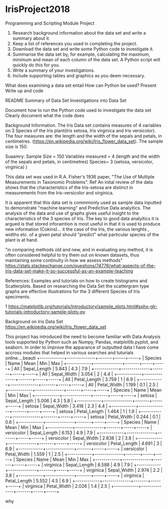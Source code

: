 




# IrisProject2018
Programming and Scripting Module Project

1. Research background information about the data set and write a summary about it.
2. Keep a list of references you used in completing the project.
3. Download the data set and write some Python code to investigate it.
4. Summarise the data set by, for example, calculating the maximum, minimum and mean of each column of the data set.
  A Python script will quickly do this for you.
5. Write a summary of your investigations. 
6. Include supporting tables and graphics as you deem necessary.

What does examining a data set entail
How can Python be used?
Present Write up and code


README
Summary of Data Set
Investigations into Data Set

Document how to run the Python code used to investigate the data set
Clearly document what the code does

Background Information.
The Iris Data set contains measures of 4 variables on 3 Species of the Iris plant(Iris setosa, Iris virginica and Iris versicolor). The four measures are: the length and the width of the sepals and petals, in centimetres. (https://en.wikipedia.org/wiki/Iris_flower_data_set). The sample size is 150.

Suaamry:
Sample Size = 150
Variables measured = 4 (length and the width of the sepals and petals, in centimetres)
Species= 3  (setosa, versicolor, virginica)
)

This data set was used in R.A. Fisher's 1936 paper, "The Use of Multiple Measurements in Taxonomic Problems". Ref
An inital review of the data shows that the characteristics of the Iris-setosa are distinct in measurements from the Iris-versicolor and virginica.

It is apparent that this data set is commmonly used as sample data inputted to demonstrate "machine learning" and Predictive Data analyitics.
The analysis of the data and use of graphs gives useful insight to the characteristics of the 3 species of Iris. The key to good data analyitics it is argued is that stored inforamtion is most useful in that it is used to produce new information (Cokins)... it the case of the Iris, the various lenghts , widths etc. of a given petal should "predict" what particular species of the plant is at hand.

"in comparing methods old and new, and in evaluating any method, it is often considered helpful to try them out on known datasets, thus maintaining some continuity in how we assess methods"
https://stats.stackexchange.com/questions/74776/what-aspects-of-the-iris-data-set-make-it-so-successful-as-an-example-teaching

References:
Examples and tutorials on how to create histograms and Scatterplots. Based on researching the Data Set the scattergram type graphs are effective illustrations for the 3 different Species of Iris speciments.


1 https://matplotlib.org/tutorials/introductory/sample_plots.html#sphx-glr-tutorials-introductory-sample-plots-py

Background on Iris Data Set
https://en.wikipedia.org/wiki/Iris_flower_data_set

This project has introduced the need to become familiar with Data Analysis tools supported by Python such as Numpy, Pandas,
matplotlib.pyplot, and seaborn. In order to improve the apparance of outputted data I have come accross modules that helped in various searches and tuturials online....beauti
+------------+--------------+-------+-----+-----+
|  Species   |     Name     | Mean  | Min | Max |
+------------+--------------+-------+-----+-----+
| All        | Sepal_Length | 5.843 | 4.3 | 7.9 |
+------------+--------------+-------+-----+-----+
| All        | Sepal_Width  | 3.054 |  2  | 4.4 |
+------------+--------------+-------+-----+-----+
| All        | Petal_Length | 3.759 |  1  | 6.9 |
+------------+--------------+-------+-----+-----+
| All        | Petal_Width  | 1.199 | 0.1 | 2.5 |
+------------+--------------+-------+-----+-----+
|  Species   |     Name     | Mean  | Min | Max |
+------------+--------------+-------+-----+-----+
| setosa     | Sepal_Length | 5.006 | 4.3 | 5.8 |
+------------+--------------+-------+-----+-----+
| setosa     | Sepal_Width  | 3.418 | 2.3 | 4.4 |
+------------+--------------+-------+-----+-----+
| setosa     | Petal_Length | 1.464 |  1  | 1.9 |
+------------+--------------+-------+-----+-----+
| setosa     | Petal_Width  | 0.244 | 0.1 | 0.6 |
+------------+--------------+-------+-----+-----+
|  Species   |     Name     | Mean  | Min | Max |
+------------+--------------+-------+-----+-----+
| versicolor | Sepal_Length | 6.153 | 4.9 | 7.9 |
+------------+--------------+-------+-----+-----+
| versicolor | Sepal_Width  | 2.838 |  2  | 3.8 |
+------------+--------------+-------+-----+-----+
| versicolor | Petal_Length | 4.691 |  3  | 6.9 |
+------------+--------------+-------+-----+-----+
| versicolor | Petal_Width  | 1.559 |  1  | 2.5 |
+------------+--------------+-------+-----+-----+
|  Species   |     Name     | Mean  | Min | Max |
+------------+--------------+-------+-----+-----+
| virginica  | Sepal_Length | 6.588 | 4.9 | 7.9 |
+------------+--------------+-------+-----+-----+
| virginica  | Sepal_Width  | 2.974 | 2.2 | 3.8 |
+------------+--------------+-------+-----+-----+
| virginica  | Petal_Length | 5.552 | 4.5 | 6.9 |
+------------+--------------+-------+-----+-----+
| virginica  | Petal_Width  | 2.026 | 1.4 | 2.5 |
+------------+--------------+-------+-----+-----+


why 
